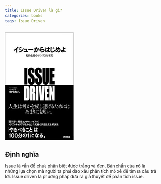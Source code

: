 ```yaml
---
title: Issue Driven là gi?
categories: books
tags: Issue Driven
---
```

![](/images/book-issue-driven.jpg)
## Định nghĩa
Issue là vấn đề chưa phân biệt được trắng và đen. Bản chấn của nó là những lựa chọn mà người ta phải dào xâu phân tích mổ xẻ để tìm ra câu trả lời.
Issue driven là phương pháp đưa ra giả thuyết để phân tích issue.
### 